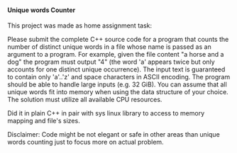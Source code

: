 #### Unique words Counter

This project was made as home assignment task:

Please submit the complete C++ source code for a program that counts the number of distinct unique words in a file whose name is passed as an argument to a program. For example, given the file content "a horse and a dog" the program must output "4" (the word 'a' appears twice but only accounts for one distinct unique occurrence). The input text is guaranteed to contain only 'a'..'z' and space characters in ASCII encoding. The program should be able to handle large inputs (e.g. 32 GiB). You can assume that all unique words fit into memory when using the data structure of your choice.
The solution must utilize all available CPU resources.

Did it in plain C++ in pair with sys linux library to access to memory mapping and file's sizes.

Disclaimer:
Code might be not elegant or safe in other areas than unique words counting just to focus more on actual problem.
